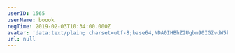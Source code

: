 ```yaml
---
userID: 1565
userName: boook
regTime: 2019-02-03T10:34:00.000Z
avatar: 'data:text/plain; charset=utf-8;base64,NDA0IHBhZ2Ugbm90IGZvdW5kCg=='
url: null
---
```



